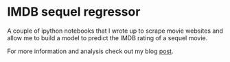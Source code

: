 # IMDB sequel regressor
A couple of ipython notebooks that I wrote up to scrape movie websites and allow me to build a model to predict the IMDB rating of a sequel movie. 

For more information and analysis check out my blog [post](https://liltong97.github.io/Project-Luther/).
